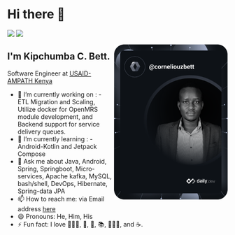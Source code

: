 # Hi there 👋

[![](https://img.shields.io/badge/LinkedIn-0077B5?style=for-the-badge&logo=linkedin&logoColor=white)](https://www.linkedin.com/in/kipchumba-c-bett-bb2906114/)
[![](https://img.shields.io/badge/Twitter-1DA1F2?style=for-the-badge&logo=twitter&logoColor=white)](https://twitter.com/corneliouzB)

<div align="left">
  <a href="https://api.daily.dev/get?r=corneliouzbett" target="_blank">
    <img
      width="260"
      align="right"
      src="https://github.com/corneliouzbett/corneliouzbett/blob/main/devcard.svg"
    />
  </a>
</div>

## I'm Kipchumba C. Bett.
Software Engineer at [USAID-AMPATH Kenya](https://www.ampathkenya.org)

- 🔭 I’m currently working on : - ETL Migration and Scaling, Utilize docker for OpenMRS module development, and Backend support for service delivery queues.
- 🌱 I’m currently learning : - Android-Kotlin and Jetpack Compose
- 💬 Ask me about Java, Android, Spring, Springboot, Micro-services, Apache kafka, MySQL, bash/shell, DevOps, Hibernate, Spring-data JPA
- 📫 How to reach me: via Email address [here](kipchubett@gmail.com)
- 😄 Pronouns: He, Him, His
- ⚡ Fun fact: I love 🏊🏼‍♂️, 🎵, 🎸, 📚, 🚣🏽‍♂️, and ☕️.
